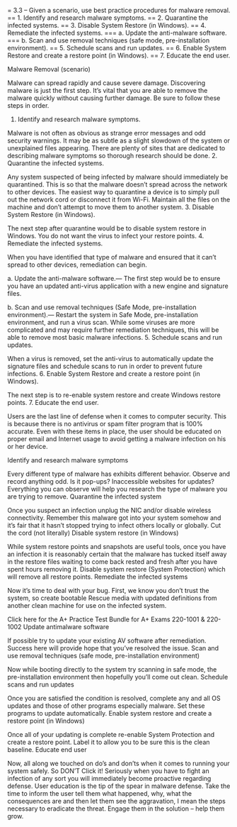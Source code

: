 = 3.3 – Given a scenario, use best practice procedures for malware removal.
== 1. Identify and research malware symptoms.
== 2. Quarantine the infected systems.
== 3. Disable System Restore (in Windows).
== 4. Remediate the infected systems.
=== a. Update the anti-malware software.
=== b. Scan and use removal techniques (safe mode, pre-installation environment).
== 5. Schedule scans and run updates.
== 6. Enable System Restore and create a restore point (in Windows).
== 7. Educate the end user.

Malware Removal (scenario)

Malware can spread rapidly and cause severe damage. Discovering malware is just the first step. It’s vital that you are able to remove the malware quickly without causing further damage. Be sure to follow these steps in order.
1. Identify and research malware symptoms.

Malware is not often as obvious as strange error messages and odd security warnings. It may be as subtle as a slight slowdown of the system or unexplained files appearing. There are plenty of sites that are dedicated to describing malware symptoms so thorough research should be done.
2. Quarantine the infected systems.

Any system suspected of being infected by malware should immediately be quarantined. This is so that the malware doesn’t spread across the network to other devices. The easiest way to quarantine a device is to simply pull out the network cord or disconnect it from Wi-Fi. Maintain all the files on the machine and don’t attempt to move them to another system.
3. Disable System Restore (in Windows).

The next step after quarantine would be to disable system restore in Windows. You do not want the virus to infect your restore points.
4. Remediate the infected systems.

When you have identified that type of malware and ensured that it can’t spread to other devices, remediation can begin.

a. Update the anti-malware software.— The first step would be to ensure you have an updated anti-virus application with a new engine and signature files.

b. Scan and use removal techniques (Safe Mode, pre-installation environment).— Restart the system in Safe Mode, pre-installation environment, and run a virus scan. While some viruses are more complicated and may require further remediation techniques, this will be able to remove most basic malware infections.
5. Schedule scans and run updates.

When a virus is removed, set the anti-virus to automatically update the signature files and schedule scans to run in order to prevent future infections.
6. Enable System Restore and create a restore point (in Windows).

The next step is to re-enable system restore and create Windows restore points.
7. Educate the end user.

Users are the last line of defense when it comes to computer security. This is because there is no antivirus or spam filter program that is 100% accurate. Even with these items in place, the user should be educated on proper email and Internet usage to avoid getting a malware infection on his or her device.



Identify and research malware symptoms

Every different type of malware has exhibits different behavior. Observe and record anything odd. Is it pop-ups? Inaccessible websites for updates? Everything you can observe will help you research the type of malware you are trying to remove.
Quarantine the infected system

Once you suspect an infection unplug the NIC and/or disable wireless connectivity. Remember this malware got into your system somehow and it’s fair that it hasn’t stopped trying to infect others locally or globally. Cut the cord (not literally)
Disable system restore (in Windows)

While system restore points and snapshots are useful tools, once you have an infection it is reasonably certain that the malware has tucked itself away in the restore files waiting to come back rested and fresh after you have spent hours removing it. Disable system restore (System Protection) which will remove all restore points.
Remediate the infected systems

Now it’s time to deal with your bug. First, we know you don’t trust the system, so create bootable Rescue media with updated definitions from another clean machine for use on the infected system.

Click here for the A+ Practice Test Bundle for A+ Exams 220-1001 & 220-1002
Update antimalware software

If possible try to update your existing AV software after remediation. Success here will provide hope that you’ve resolved the issue.
Scan and use removal techniques (safe mode, pre-installation environment)

Now while booting directly to the system try scanning in safe mode, the pre-installation environment then hopefully you’ll come out clean.
Schedule scans and run updates

Once you are satisfied the condition is resolved, complete any and all OS updates and those of other programs especially malware. Set these programs to update automatically.
Enable system restore and create a restore point (in Windows)

Once all of your updating is complete re-enable System Protection and create a restore point. Label it to allow you to be sure this is the clean baseline.
Educate end user

Now, all along we touched on do’s and don’ts when it comes to running your system safely. So DON’T Click it! Seriously when you have to fight an infection of any sort you will immediately become proactive regarding defense. User education is the tip of the spear in malware defense. Take the time to inform the user tell them what happened, why, what the consequences are and then let them see the aggravation, I mean the steps necessary to eradicate the threat. Engage them in the solution – help them grow.
